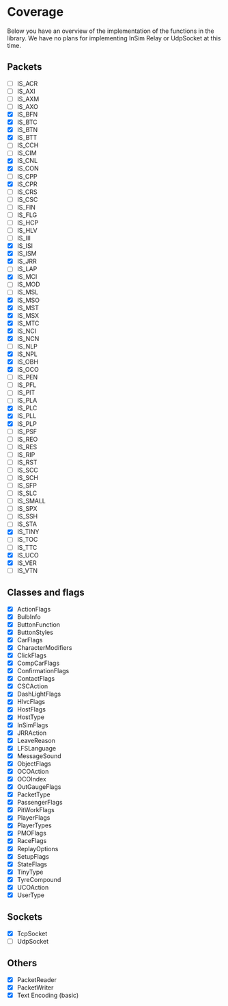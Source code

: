 # Coverage

Below you have an overview of the implementation of the functions in the library. We have no plans for implementing InSim Relay or UdpSocket at this time.

## Packets

- [ ] IS_ACR
- [ ] IS_AXI
- [ ] IS_AXM
- [ ] IS_AXO
- [x] IS_BFN
- [x] IS_BTC
- [x] IS_BTN
- [x] IS_BTT
- [ ] IS_CCH
- [ ] IS_CIM
- [x] IS_CNL
- [x] IS_CON
- [ ] IS_CPP
- [x] IS_CPR
- [ ] IS_CRS
- [ ] IS_CSC
- [ ] IS_FIN
- [ ] IS_FLG
- [ ] IS_HCP
- [ ] IS_HLV
- [ ] IS_III
- [x] IS_ISI
- [x] IS_ISM
- [x] IS_JRR
- [ ] IS_LAP
- [x] IS_MCI
- [ ] IS_MOD
- [ ] IS_MSL
- [x] IS_MSO
- [x] IS_MST
- [x] IS_MSX
- [x] IS_MTC
- [x] IS_NCI
- [x] IS_NCN
- [ ] IS_NLP
- [x] IS_NPL
- [x] IS_OBH
- [x] IS_OCO
- [ ] IS_PEN
- [ ] IS_PFL
- [ ] IS_PIT
- [ ] IS_PLA
- [x] IS_PLC
- [x] IS_PLL
- [x] IS_PLP
- [ ] IS_PSF
- [ ] IS_REO
- [ ] IS_RES
- [ ] IS_RIP
- [ ] IS_RST
- [ ] IS_SCC
- [ ] IS_SCH
- [ ] IS_SFP
- [ ] IS_SLC
- [ ] IS_SMALL
- [ ] IS_SPX
- [ ] IS_SSH
- [ ] IS_STA
- [x] IS_TINY
- [ ] IS_TOC
- [ ] IS_TTC
- [x] IS_UCO
- [x] IS_VER
- [ ] IS_VTN

## Classes and flags

- [x] ActionFlags
- [x] BulbInfo
- [x] ButtonFunction
- [x] ButtonStyles
- [x] CarFlags
- [x] CharacterModifiers
- [x] ClickFlags
- [x] CompCarFlags
- [x] ConfirmationFlags
- [x] ContactFlags
- [x] CSCAction
- [x] DashLightFlags
- [x] HlvcFlags
- [x] HostFlags
- [x] HostType
- [x] InSimFlags
- [x] JRRAction
- [x] LeaveReason
- [x] LFSLanguage
- [x] MessageSound
- [x] ObjectFlags
- [x] OCOAction
- [x] OCOIndex
- [x] OutGaugeFlags
- [x] PacketType
- [x] PassengerFlags
- [x] PitWorkFlags
- [x] PlayerFlags
- [x] PlayerTypes
- [x] PMOFlags
- [x] RaceFlags
- [x] ReplayOptions
- [x] SetupFlags
- [x] StateFlags
- [x] TinyType
- [x] TyreCompound
- [x] UCOAction
- [x] UserType

## Sockets

- [x] TcpSocket
- [ ] UdpSocket

## Others

- [x] PacketReader
- [x] PacketWriter
- [x] Text Encoding (basic)
